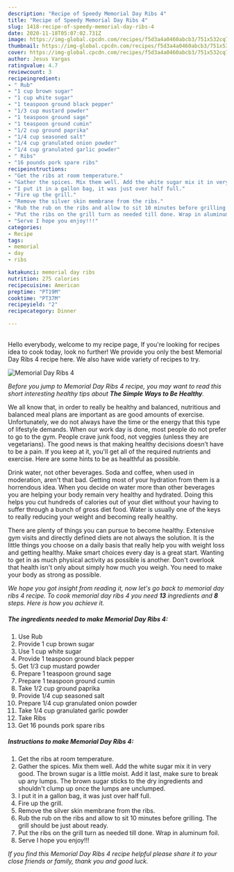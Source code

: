 ```yaml
---
description: "Recipe of Speedy Memorial Day Ribs 4"
title: "Recipe of Speedy Memorial Day Ribs 4"
slug: 1418-recipe-of-speedy-memorial-day-ribs-4
date: 2020-11-18T05:07:02.731Z
image: https://img-global.cpcdn.com/recipes/f5d3a4a0460abcb3/751x532cq70/memorial-day-ribs-4-recipe-main-photo.jpg
thumbnail: https://img-global.cpcdn.com/recipes/f5d3a4a0460abcb3/751x532cq70/memorial-day-ribs-4-recipe-main-photo.jpg
cover: https://img-global.cpcdn.com/recipes/f5d3a4a0460abcb3/751x532cq70/memorial-day-ribs-4-recipe-main-photo.jpg
author: Jesus Vargas
ratingvalue: 4.7
reviewcount: 3
recipeingredient:
- " Rub"
- "1 cup brown sugar"
- "1 cup white sugar"
- "1 teaspoon ground black pepper"
- "1/3 cup mustard powder"
- "1 teaspoon ground sage"
- "1 teaspoon ground cumin"
- "1/2 cup ground paprika"
- "1/4 cup seasoned salt"
- "1/4 cup granulated onion powder"
- "1/4 cup granulated garlic powder"
- " Ribs"
- "16 pounds pork spare ribs"
recipeinstructions:
- "Get the ribs at room temperature."
- "Gather the spices. Mix them well. Add the white sugar mix it in very good. The brown sugar is a little moist. Add it last, make sure to break up any lumps. The brown sugar sticks to the dry ingredients and shouldn&#39;t clump up once the lumps are unclumped."
- "I put it in a gallon bag, it was just over half full."
- "Fire up the grill."
- "Remove the silver skin membrane from the ribs."
- "Rub the rub on the ribs and allow to sit 10 minutes before grilling. The grill should be just about ready."
- "Put the ribs on the grill turn as needed till done. Wrap in aluminum foil."
- "Serve I hope you enjoy!!!"
categories:
- Recipe
tags:
- memorial
- day
- ribs

katakunci: memorial day ribs 
nutrition: 275 calories
recipecuisine: American
preptime: "PT19M"
cooktime: "PT37M"
recipeyield: "2"
recipecategory: Dinner

---
```

<br>
Hello everybody, welcome to my recipe page, If you're looking for recipes idea to cook today, look no further! We provide you only the best Memorial Day Ribs 4 recipe here. We also have wide variety of recipes to try.
<br>


![Memorial Day Ribs 4](https://img-global.cpcdn.com/recipes/f5d3a4a0460abcb3/751x532cq70/memorial-day-ribs-4-recipe-main-photo.jpg)

<i>Before you jump to Memorial Day Ribs 4 recipe, you may want to read this short interesting healthy tips about <strong>The Simple Ways to Be Healthy</strong>.</i>

We all know that, in order to really be healthy and balanced, nutritious and balanced meal plans are important as are good amounts of exercise. Unfortunately, we do not always have the time or the energy that this type of lifestyle demands. When our work day is done, most people do not prefer to go to the gym. People crave junk food, not veggies (unless they are vegetarians). The good news is that making healthy decisions doesn’t have to be a pain. If you keep at it, you'll get all of the required nutrients and exercise. Here are some hints to be as healthful as possible.

Drink water, not other beverages. Soda and coffee, when used in moderation, aren't that bad. Getting most of your hydration from them is a horrendous idea. When you decide on water more than other beverages you are helping your body remain very healthy and hydrated. Doing this helps you cut hundreds of calories out of your diet without your having to suffer through a bunch of gross diet food. Water is usually one of the keys to really reducing your weight and becoming really healthy.

There are plenty of things you can pursue to become healthy. Extensive gym visits and directly defined diets are not always the solution. It is the little things you choose on a daily basis that really help you with weight loss and getting healthy. Make smart choices every day is a great start. Wanting to get in as much physical activity as possible is another. Don't overlook that health isn't only about simply how much you weigh. You need to make your body as strong as possible. 


<i>We hope you got insight from reading it, now let's go back to memorial day ribs 4 recipe. To cook memorial day ribs 4 you need <strong>13</strong> ingredients and <strong>8</strong> steps. Here is how you achieve it.
</i>

##### The ingredients needed to make Memorial Day Ribs 4:

1. Use  Rub
1. Provide 1 cup brown sugar
1. Use 1 cup white sugar
1. Provide 1 teaspoon ground black pepper
1. Get 1/3 cup mustard powder
1. Prepare 1 teaspoon ground sage
1. Prepare 1 teaspoon ground cumin
1. Take 1/2 cup ground paprika
1. Provide 1/4 cup seasoned salt
1. Prepare 1/4 cup granulated onion powder
1. Take 1/4 cup granulated garlic powder
1. Take  Ribs
1. Get 16 pounds pork spare ribs


##### Instructions to make Memorial Day Ribs 4:

1. Get the ribs at room temperature.
1. Gather the spices. Mix them well. Add the white sugar mix it in very good. The brown sugar is a little moist. Add it last, make sure to break up any lumps. The brown sugar sticks to the dry ingredients and shouldn&#39;t clump up once the lumps are unclumped.
1. I put it in a gallon bag, it was just over half full.
1. Fire up the grill.
1. Remove the silver skin membrane from the ribs.
1. Rub the rub on the ribs and allow to sit 10 minutes before grilling. The grill should be just about ready.
1. Put the ribs on the grill turn as needed till done. Wrap in aluminum foil.
1. Serve I hope you enjoy!!!


<i>If you find this Memorial Day Ribs 4 recipe helpful please share it to your close friends or family, thank you and good luck.</i>
